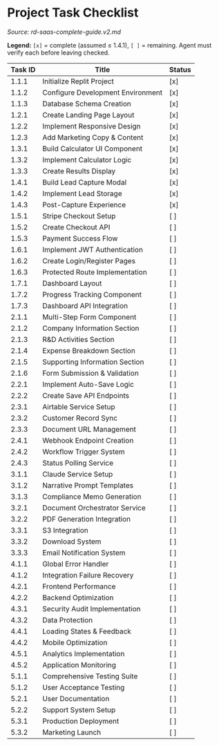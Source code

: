 # Project Task Checklist

_Source: rd-saas-complete-guide.v2.md_

**Legend:** `[x]` = complete (assumed ≤ 1.4.1), `[ ]` = remaining. Agent must verify each before leaving checked.

| Task ID | Title | Status |
|---|---|---|
| 1.1.1 | Initialize Replit Project | [x] |
| 1.1.2 | Configure Development Environment | [x] |
| 1.1.3 | Database Schema Creation | [x] |
| 1.2.1 | Create Landing Page Layout | [x] |
| 1.2.2 | Implement Responsive Design | [x] |
| 1.2.3 | Add Marketing Copy & Content | [x] |
| 1.3.1 | Build Calculator UI Component | [x] |
| 1.3.2 | Implement Calculator Logic | [x] |
| 1.3.3 | Create Results Display | [x] |
| 1.4.1 | Build Lead Capture Modal | [x] |
| 1.4.2 | Implement Lead Storage | [x] |
| 1.4.3 | Post-Capture Experience | [x] |
| 1.5.1 | Stripe Checkout Setup | [ ] |
| 1.5.2 | Create Checkout API | [ ] |
| 1.5.3 | Payment Success Flow | [ ] |
| 1.6.1 | Implement JWT Authentication | [ ] |
| 1.6.2 | Create Login/Register Pages | [ ] |
| 1.6.3 | Protected Route Implementation | [ ] |
| 1.7.1 | Dashboard Layout | [ ] |
| 1.7.2 | Progress Tracking Component | [ ] |
| 1.7.3 | Dashboard API Integration | [ ] |
| 2.1.1 | Multi-Step Form Component | [ ] |
| 2.1.2 | Company Information Section | [ ] |
| 2.1.3 | R&D Activities Section | [ ] |
| 2.1.4 | Expense Breakdown Section | [ ] |
| 2.1.5 | Supporting Information Section | [ ] |
| 2.1.6 | Form Submission & Validation | [ ] |
| 2.2.1 | Implement Auto-Save Logic | [ ] |
| 2.2.2 | Create Save API Endpoints | [ ] |
| 2.3.1 | Airtable Service Setup | [ ] |
| 2.3.2 | Customer Record Sync | [ ] |
| 2.3.3 | Document URL Management | [ ] |
| 2.4.1 | Webhook Endpoint Creation | [ ] |
| 2.4.2 | Workflow Trigger System | [ ] |
| 2.4.3 | Status Polling Service | [ ] |
| 3.1.1 | Claude Service Setup | [ ] |
| 3.1.2 | Narrative Prompt Templates | [ ] |
| 3.1.3 | Compliance Memo Generation | [ ] |
| 3.2.1 | Document Orchestrator Service | [ ] |
| 3.2.2 | PDF Generation Integration | [ ] |
| 3.3.1 | S3 Integration | [ ] |
| 3.3.2 | Download System | [ ] |
| 3.3.3 | Email Notification System | [ ] |
| 4.1.1 | Global Error Handler | [ ] |
| 4.1.2 | Integration Failure Recovery | [ ] |
| 4.2.1 | Frontend Performance | [ ] |
| 4.2.2 | Backend Optimization | [ ] |
| 4.3.1 | Security Audit Implementation | [ ] |
| 4.3.2 | Data Protection | [ ] |
| 4.4.1 | Loading States & Feedback | [ ] |
| 4.4.2 | Mobile Optimization | [ ] |
| 4.5.1 | Analytics Implementation | [ ] |
| 4.5.2 | Application Monitoring | [ ] |
| 5.1.1 | Comprehensive Testing Suite | [ ] |
| 5.1.2 | User Acceptance Testing | [ ] |
| 5.2.1 | User Documentation | [ ] |
| 5.2.2 | Support System Setup | [ ] |
| 5.3.1 | Production Deployment | [ ] |
| 5.3.2 | Marketing Launch | [ ] |